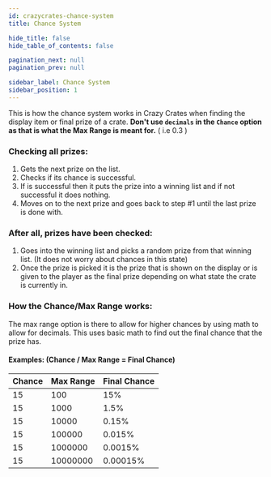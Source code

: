 ```yaml
---
id: crazycrates-chance-system
title: Chance System

hide_title: false
hide_table_of_contents: false

pagination_next: null
pagination_prev: null

sidebar_label: Chance System
sidebar_position: 1
---
```

This is how the chance system works in Crazy Crates when finding the display item or final prize of a crate.
**Don't use `decimals` in the `Chance` option as that is what the Max Range is meant for.** ( i.e 0.3 )

### Checking all prizes:
1. Gets the next prize on the list.
2. Checks if its chance is successful.
3. If is successful then it puts the prize into a winning list and if not successful it does nothing.
4. Moves on to the next prize and goes back to step #1 until the last prize is done with.

### After all, prizes have been checked:
1. Goes into the winning list and picks a random prize from that winning list. (It does not worry about chances in this state)
2. Once the prize is picked it is the prize that is shown on the display or is given to the player as the final prize depending on what state the crate is currently in.

### How the Chance/Max Range works:
The max range option is there to allow for higher chances by using math to allow for decimals. This uses basic math to find out the final chance that the prize has.

#### Examples: (Chance / Max Range = Final Chance)
| Chance | Max Range | Final Chance |
|--------|-----------|--------------|
| 15     | 100       | 15%          |
| 15     | 1000      | 1.5%         |
| 15     | 10000     | 0.15%        |
| 15     | 100000    | 0.015%       |
| 15     | 1000000   | 0.0015%      |
| 15     | 10000000  | 0.00015%     |